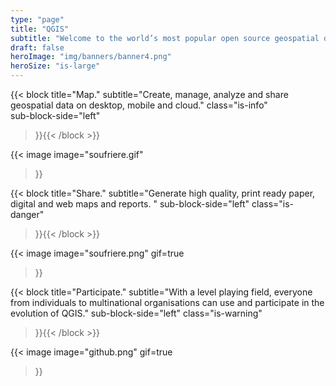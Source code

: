 ```yaml
---
type: "page"
title: "QGIS"
subtitle: "Welcome to the world’s most popular open source geospatial data management and analysis suite."
draft: false
heroImage: "img/banners/banner4.png"
heroSize: "is-large"
---
```


{{< block
    title="Map."
    subtitle="Create, manage, analyze and share geospatial data on desktop, mobile and cloud."
    class="is-info"    
    sub-block-side="left"

>}}{{< /block >}}

{{< image
    image="soufriere.gif"
>}}

{{< block
    title="Share."
    subtitle="Generate high quality, print ready paper, digital and web maps and reports. "
    sub-block-side="left"
    class="is-danger"    
>}}{{< /block >}}

{{< image
    image="soufriere.png"
    gif=true
>}}

{{< block
    title="Participate."
    subtitle="With a level playing field, everyone from individuals to multinational organisations can use and participate in the evolution of QGIS."
    sub-block-side="left"
    class="is-warning"    
>}}{{< /block >}}

{{< image
    image="github.png"
    gif=true
>}}
